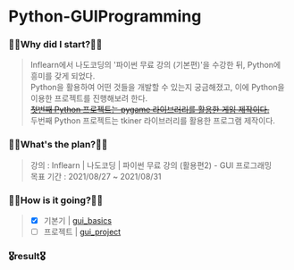 # Python-GUIProgramming
### 🧎‍♂️Why did I start?🧎‍♂️
  > Inflearn에서 나도코딩의 '파이썬 무료 강의 (기본편)'을 수강한 뒤, Python에 흥미를 갖게 되었다.  
    Python을 활용하여 어떤 것들을 개발할 수 있는지 궁금해졌고, 이에 Python을 이용한 프로젝트를 진행해보려 한다.  
    [~~첫번째 Python 프로젝트는 pygame 라이브러리를 활용한 게임 제작이다.~~](https://github.com/pup-paw/Python-GameProgramming)  
    두번째 Python 프로젝트는 tkiner 라이브러리를 활용한 프로그램 제작이다.
### 🚶‍♂️What's the plan?🚶‍♂️
  > 강의 : Inflearn | 나도코딩 | 파이썬 무료 강의 (활용편2) - GUI 프로그래밍<br>
    목표 기간 : 2021/08/27 ~ 2021/08/31
### 🏃‍♂️How is it going?🏃‍♂️
  > - [x] 기본기 | [gui_basics](https://github.com/pup-paw/Python-GUIProgramming/tree/main/gui_basic)
  > - [ ] 프로젝트 | [gui_project]()
### 🎖result🎖
  > 
